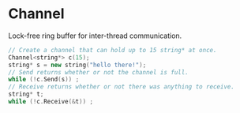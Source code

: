Channel
=======

Lock-free ring buffer for inter-thread communication.

```c++
// Create a channel that can hold up to 15 string* at once. 
Channel<string*> c(15);
string* s = new string("hello there!");
// Send returns whether or not the channel is full.
while (!c.Send(s)) ;
// Receive returns whether or not there was anything to receive.
string* t;
while (!c.Receive(&t)) ;
```
